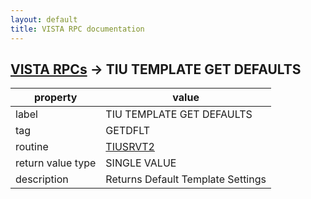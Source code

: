 ```yaml
---
layout: default
title: VISTA RPC documentation
---
```




## [VISTA RPCs](TableOfContent.md) &#8594; TIU TEMPLATE GET DEFAULTS 

 property | value 
--- | --- 
 label | TIU TEMPLATE GET DEFAULTS
 tag | GETDFLT
 routine | [TIUSRVT2](http://code.osehra.org/dox/Routine_TIUSRVT2_source.html)
 return value type | SINGLE VALUE
 description | Returns Default Template Settings